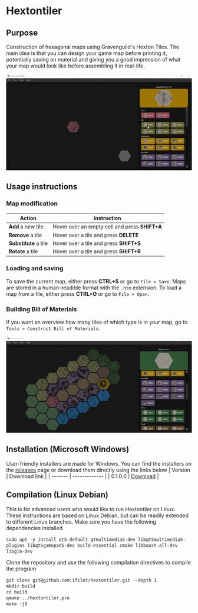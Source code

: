 # Hextontiler

## Purpose
Construction of hexagonal maps using Gravenguild's Hexton Tiles. The main idea is that you can design your game map before printing it, potentially saving on material and giving you a good impression of what your map would look like before assembling it in real-life.

![](https://raw.githubusercontent.com/ifilot/hextontiler/master/gifs/sample_tile_insertion.gif)

## Usage instructions

### Map modification

| Action                | Instruction                                    |
| --------------------- |------------------------------------------------|
| **Add** a new tile    | Hover over an empty cell and press **SHIFT+A** |
| **Remove** a tile     | Hover over a tile and press **DELETE**         |
| **Substitute** a tile | Hover over a tile and press **SHIFT+S**        |
| **Rotate** a tile     | Hover over a tile and press **SHIFT+R**        |

### Loading and saving
To save the current map, either press **CTRL+S** or go to `File > Save`. Maps are stored in a human-readible format with the `.htm` extension. To load a map from a file, either press **CTRL+O** or go to `File > Open`.

### Building Bill of Materials
If you want an overview how many tiles of which type is in your map, go to `Tools > Construct Bill of Materials`.

![](https://raw.githubusercontent.com/ifilot/hextontiler/master/gifs/sample_bill_of_materials.gif)

## Installation (Microsoft Windows)
User-friendly installers are made for Windows. You can find the installers on the [releases](https://github.com/ifilot/hextontiler/releases) page or download them directly using the links below
| Version | Download link |
| ------- | ------------- |
| 0.1.0.0 | [Download](https://github.com/ifilot/hextontiler/releases/download/0.1.0.0.alpha/hextontiler_0.1.0.0_installer_win64.exe) |

## Compilation (Linux Debian)
This is for advanced users who would like to run Hextontiler on Linux. These instructions are based on Linux Debian, but can be readily extended to different Linux branches. Make sure you have the following dependencies installed
```
sudo apt -y install qt5-default qtmultimedia5-dev libqt5multimedia5-plugins libqt5gamepad5-dev build-essential cmake libboost-all-dev libglm-dev
```

Clone the repository and use the following compilation directives to compile the program
```
git clone git@github.com:ifilot/hextontiler.git --depth 1
mkdir build
cd build
qmake ../hextontiler.pro
make -j9
```
